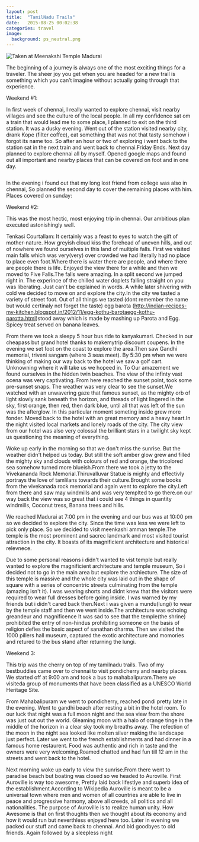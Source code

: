 ```yaml
---
layout: post
title:  "TamilNadu Trails"
date:   2015-08-25 00:02:38
categories: travel
image:
  background: ps_neutral.png
---
```

<img src="https://lh3.googleusercontent.com/1nzI-Z24n22XM0oArff-GUYAekd3uaVjaVKFeQnA7NM=w1208-h635-no" alt="Taken at Meenakshi Temple Madurai">

The beginning of a journey is always one of the most exciting things for a traveler. The sheer joy you get when you are headed for a new trail is something which you can’t imagine without actually going through that experience.

Weekend #1:

In first week of chennai, I really wanted to explore chennai, visit nearby villages and see the culture of the local people. In all my confidence sat om a train that would lead me to some place, I planned to exit on the third station. It was a dusky evening. Went out of the station visited nearby city, drank Kope (filter coffee), eat something that was not that tasty somehow i forgot its name too. So after an hour or two of exploring i went back to the station sat in the next train and went back to chennai.Friday Ends.
Next day planned to explore chennai all by myself. Opened google maps and found out all important and nearby places that can be covered on foot and in one day.	

<img src="https://lh5.googleusercontent.com/KUyXyqUls4sWXJUfjw7sUZvQeojvWTN58291NiyCp8lKJMOOD7ucsHvBoP4-Aah7N2EwwFnNA0nSau4=w1295-h561-rw" alt="">

In the evening i found out that my long lost friend from college was also in chennai, So planned the second day to cover the remaining places with him. Places covered on sunday:

Weekend #2:

This was the most hectic, most enjoying trip in chennai. Our ambitious plan executed astonishingly well.

Tenkasi Courtallam: It certainly was a feast to eyes to watch the gift of mother-nature. How greyish cloud kiss the forehead of uneven hills, and out of nowhere we found ourselves in this land of multiple falls. First we visited main falls which was very(very) over crowded we had literally had no place to place even foot.Where there is water there are people, and where there are people there is life. Enjoyed the view there for a while and then we moved to Five Falls.The falls were amazing. In a split second we jumped right in. The experince of the chilled water doplets falling straight on you was liberating. Just can't be explained in words. A while later shivering with cold we decided to move on and explore the city.In the city we tasted a variety of street foot. Out of all things we tasted (dont remember the name but would certinaly not forget the taste) egg barota (http://indian-recipes-my-kitchen.blogspot.in/2012/11/egg-kothu-barotaegg-kothu-parotta.html)stood away which is made by mashing up Parota and Egg. Spicey treat served on banana leaves.



From there we took a sleepy 5 hour bus ride to kanyakumari. Checked in our cheapass but grand hotel thanks to makemytrip discount coupens. In the evening we set foot on the coast to explore the area.Then saw Gandhi memorial, triveni sangam (where 3 seas meet). By 5:30 pm when we were thinking of making our way back to the hotel we saw a golf cart. Unknowning where it will take us we hopeed in. To Our amazement we found ourselves in the hidden twin beaches. The view of the infinty vast ocena was very captivating. From here reached the sunset point, took some pre-sunset snaps. The weather was very clear to see the sunset.We watched with an unwavering gaze that famous sunset, as the mighty orb of light slowly sank beneath the horizon, and threads of light lingered in the sky, first orange, then red, then dark blue, until all that was left of the sun was the afterglow. In this particular moment someting inside grew more fonder. Moved back to the hotel with an great memory and a heavy heart.In the night visited local markets and lonely roads of the city. The city view from our hotel was also very colossal the brilliant stars in a twilight sky kept us questioning the meaning of everything.



Woke up early in the morning so that we don't miss the sunrise. But the weather didn't helped us today. But still the soft amber glow grew and filled the mighty sky and clouds with colours of red and orange, the tricolored sea somehow turned more blueish.From there we took a jetty to the Vivekananda Rock Memorial.Thiruvalluvar Statue is mighty and effectivly portrays the love of tamlilans towards their culture.Brought some books from the vivekanada rock memorial and again went to explore the city.Left from there and saw may windmills and was very templted to go there.on our way back the view was so great that i could see 4 things in quantity windmills, Coconut tress, Banana trees and hills.



We reached Madurai at 7:00 pm in the evening and our bus was at 10:00 pm so we decided to explore the city. Since the time was less we were left to pick only place. So we decided to visit meenkashi amman temple.The temple is the most prominent and sacrec landmark and most visited tourist attraction in the city. It boasts of its magnificient architecture and historical relevnece.




Due to some personal reasons i didn't wanted to vist temple but really wanted to explore the magnificient architecture and temple museum, So i decided not to go in the main area but explore the archiecture. The size of this temple is massive and the whole city was laid out in the shape of square with a series of concentric streets culminating from the temple (amazing isn't it). I was wearing shorts and didnt knew that the visitors were required to wear full dresses before going inside. I was warned by my friends but i didn't cared back then.Next i was given a mundu(lungi) to wear by the temple staff and then we went inside.The architecture was echoing greandeur and magnificence It was sad to see that the temple(the shrine) prohibited the entry of non-hindus prohibiting someone on the basis of religion defies the basic aspect of sanathan dharma. Then we visited the 1000 pillers hall museum, captured the exotic architecture and momories and retured to the bus stand after returning the lungi.

Weekend 3:

This trip was the cherry on top of my tamilnadu trails. Two of my bestbuddies came over to chennai to visit pondicherry and nearby places.
We started off at 9:00 am and took a bus to mahabalipuram.There we visiteda group of monuments that have been classified as a UNESCO World Heritage Site.

<Pics>

From Mahabalipuram we went to pondicherry, reached pondi pretty late in the evening. Went to gandhi beach after resting a bit in the hotel room. To our luck that night was a full moon night and the sea view from the shore was just out out the world. Gleaming moon with a halo of orange tinge in the middle of the horizon in a clear sky took my breaths away. The refection of the moon in the night sea looked like molten silver making the landscape just perfect. Later we went to the french establishments and had dinner in a famous home restaurent. Food was authentic and rich in taste and the owners were very welcoming.Roamed chatted and had fun till 12 am in the streets and went back to  the hotel.

Next morning woke up early to view the sunrise.From there went to paradise beach but boating was closed so we headed to Auroville. First Auroville is way too awesome, Prettly laid back lifestlye and superb idea of the establishment.According to Wikipedia Auroville is meant to be a universal town where men and women of all countries are able to live in peace and progressive harmony, above all creeds, all politics and all nationalities. The purpose of Auroville is to realize human unity. How Awesome is that on first thoughts then we thought about its economy and how it would run but neverthless enjoyed here too. Later in evening we packed our stuff and came back to chennai. And bid goodbyes to old friends. Again followed by a sleepless night
















 
